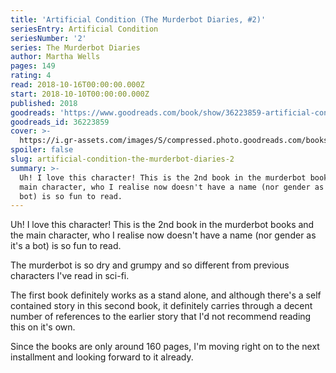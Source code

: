 ```yaml
---
title: 'Artificial Condition (The Murderbot Diaries, #2)'
seriesEntry: Artificial Condition
seriesNumber: '2'
series: The Murderbot Diaries
author: Martha Wells
pages: 149
rating: 4
read: 2018-10-16T00:00:00.000Z
start: 2018-10-10T00:00:00.000Z
published: 2018
goodreads: 'https://www.goodreads.com/book/show/36223859-artificial-condition'
goodreads_id: 36223859
cover: >-
  https://i.gr-assets.com/images/S/compressed.photo.goodreads.com/books/1505589896l/36223859._SX315_.jpg
spoiler: false
slug: artificial-condition-the-murderbot-diaries-2
summary: >-
  Uh! I love this character! This is the 2nd book in the murderbot books and the
  main character, who I realise now doesn't have a name (nor gender as it's a
  bot) is so fun to read.
---
```

Uh! I love this character! This is the 2nd book in the murderbot books and the main character, who I realise now doesn't have a name (nor gender as it's a bot) is so fun to read.  
  
The murderbot is so dry and grumpy and so different from previous characters I've read in sci-fi.  
  
The first book definitely works as a stand alone, and although there's a self contained story in this second book, it definitely carries through a decent number of references to the earlier story that I'd not recommend reading this on it's own.  
  
Since the books are only around 160 pages, I'm moving right on to the next installment and looking forward to it already.
